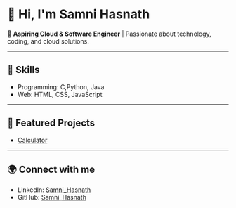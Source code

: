 # 👋 Hi, I'm Samni Hasnath  

🚀 **Aspiring Cloud & Software Engineer** | Passionate about technology, coding, and cloud solutions.  

---

## 🔧 Skills
- Programming: C,Python, Java
- Web: HTML, CSS, JavaScript  

---

## 📌 Featured Projects
- [Calculator](https://github.com/your-username/calculator)


---

## 🌍 Connect with me
- LinkedIn: [Samni_Hasnath](https://www.linkedin.com/in/samni-hasnath03/)
- GitHub: [Samni_Hasnath](https://github.com/SamniHasnath)
